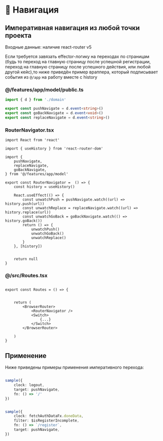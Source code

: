 # 🧭 Навигация

## Императивная навигация из любой точки проекта

Входные данные: наличие react-router v5

Если требуется завязать effector-логику на переходах по страницам (будь то переход на главную страницу после успешной регистрации, переход на главную страницу после успешного действия, или любой другой кейс),то ниже приведён пример враппера, который подписывает события из `@/app` на работу вместе с history


### @/features/app/model/public.ts

```ts
import { d } from './domain'

export const pushNavigate = d.event<string>()
export const goBackNavigate = d.event<void>()
export const replaceNavigate = d.event<string>()
```

### RouterNavigator.tsx

```tsx
import React from 'react'

import { useHistory } from 'react-router-dom'

import {
    pushNavigate,
    replaceNavigate,
    goBackNavigate,
} from '@/features/app/model'

export const RouterNavigator =  () => {
    const history = useHistory()

    React.useEffect(() => {
        const unwatchPush = pushNavigate.watch((url) => history.push(url))
        const unwatchReplace = replaceNavigate.watch((url) => history.replace(url))
        const unwatchGoBack = goBackNavigate.watch(() => history.goBack())
        return () => {
            unwatchPush()
            unwatchGoBack()
            unwatchReplace()
        }
    }, [history])


    return null
}

```

### @/src/Routes.tsx

```tsx

export const Routes = () => {


    return (
        <BrowserRouter>
            <RouterNavigator />
            <Switch>
                {...}
            </Switch>
        </BrowserRouter>

    )
}
```

## Применение

Ниже приведены примеры применения императивного перехода:

```ts

sample({
    clock: logout,
    target: pushNavigate,
    fn: () => '/'
})


sample({
    clock: fetchAuthDataFx.doneData,
    filter: $isRegisterIncomplete,
    fn: () => `/register`,
    target: pushNavigate,
})


```